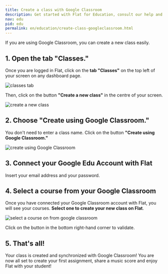 ```yaml
---
title: Create a class with Google Classroom
description: Get started with Flat for Education, consult our help and info regarding our education product usage.
nav: edu
pid: edu
permalink: en/education/create-class-googleclassroom.html
---
```

If you are using Google Classroom, you can create a new class easily.


## 1. Open the tab "Classes."
Once you are logged in Flat, click on the **tab "Classes"** on the top left of your screen on any dashboard page.

![classes tab](/help/assets/img/createaclass/classestab.PNG)

Then, click on the button **"Create a new class"** in the centre of your screen.

![create a new class](/help/assets/img/createaclass/createanewclass.PNG)


## 2. Choose "Create using Google Classroom."
You don't need to enter a class name. Click on the button **"Create using Google Classroom."**

![create using Google Classroom](/help/assets/img/create-a-class-with-gc/create1.PNG)

## 3. Connect your Google Edu Account with Flat
Insert your email address and your password.

## 4. Select a course from your Google Classroom
Once you have connected your Google Classroom account with Flat, you will see your courses. **Select one to create your new class on Flat**.

![select a course on from google classroom](/help/assets/img/create-a-class-with-gc/create2.PNG)

Click on the button in the bottom right-hand corner to validate.

## 5. That's all!
Your class is created and synchronized with Google Classroom! You are now all set to create your first assignment, share a music score and enjoy Flat with your student!

